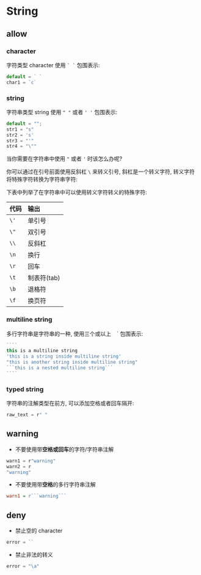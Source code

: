 # String

## allow

### character

字符类型 character 使用 `` ` ` `` 包围表示:

```js
default = ` `
char1 = `c`
```

### string

字符串类型 string 使用 `" "` 或者 `' '` 包围表示:


```js
default = "";
str1 = "s"
str2 = 's'
str3 = "'"
str4 = "\""
```

当你需要在字符串中使用 `"` 或者 `'` 时该怎么办呢?

你可以通过在引号前面使用反斜杠 `\` 来转义引号, 斜杠是一个转义字符, 转义字符将特殊字符转换为字符串字符:

下表中列举了在字符串中可以使用转义字符转义的特殊字符:

| 代码 | 输出        |
| :--- | :---------- |
| `\'` | 单引号      |
| `\"` | 双引号      |
| `\\` | 反斜杠      |
| `\n` | 换行        |
| `\r` | 回车        |
| `\t` | 制表符(tab) |
| `\b` | 退格符      |
| `\f` | 换页符      |


### multiline string

多行字符串是字符串的一种, 使用三个或以上 ` ` ` 包围表示:


`````js
````
this is a multiline string
'this is a string inside multiline string'
"this is another string inside multiline string"
```this is a nested multiline string```
````
`````


### typed string

字符串的注解类型在前方, 可以添加空格或者回车隔开:

```js
raw_text = r" "
```

## warning

- 不要使用带**空格或回车**的字符/字符串注解

```js
warn1 = r"warning"
warn2 = r
"warning"
```

- 不要使用带**空格**的多行字符串注解

```ini
warn1 = r```warning```
```

## deny


- 禁止空的 character

```js
error = ``
```

- 禁止非法的转义

```js
error = "\a"
```
